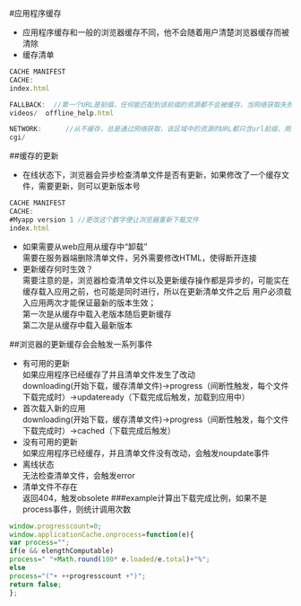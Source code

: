 #应用程序缓存
* 应用程序缓存和一般的浏览器缓存不同，他不会随着用户清楚浏览器缓存而被清除
* 缓存清单
```javascript
CACHE MANIFEST
CACHE:
index.html

FALLBACK:  //第一个URL是前缀，任何能匹配到该前缀的资源都不会被缓存，当网络获取失败的时候会用第二个指定的url缓存来代替
videos/  offline_help.html

NETWORK:      //从不缓存，总是通过网络获取，该区域中的资源的URL都只含url前缀，用来表示所有以此前缀开头的资源都要通过网络加载
cgi/
````

##缓存的更新<br/>
* 在线状态下，浏览器会异步检查清单文件是否有更新，如果修改了一个缓存文件，需要更新，则可以更新版本号
```javascript
CACHE MANIFEST
CACHE:
#Myapp version 1 //更改这个数字便让浏览器重新下载文件
index.html
````
* 如果需要从web应用从缓存中“卸载”<br/>
需要在服务器端删除清单文件，另外需要修改HTML，使得断开连接
* 更新缓存何时生效？<br/>
需要注意的是，浏览器检查清单文件以及更新缓存操作都是异步的，可能实在缓存载入应用之前，也可能是同时进行，所以在更新清单文件之后
用户必须载入应用两次才能保证最新的版本生效；<br/>
第一次是从缓存中载入老版本随后更新缓存<br/>
第二次是从缓存中载入最新版本<br/>

##浏览器的更新缓存会会触发一系列事件<br/>
* 有可用的更新<br/>
如果应用程序已经缓存了并且清单文件发生了改动<br/>
downloading(开始下载，缓存清单文件)->progress（间断性触发，每个文件下载完成时）->updateready（下载完成后触发，加载到应用中）
* 首次载入新的应用<br/>
downloading(开始下载，缓存清单文件)->progress（间断性触发，每个文件下载完成时）->cached（下载完成后触发）
* 没有可用的更新<br/>
如果应用程序已经缓存，并且清单文件没有改动，会触发noupdate事件
* 离线状态<br/>
无法检查清单文件，会触发error
* 清单文件不存在<br/>
返回404，触发obsolete
###example计算出下载完成比例，如果不是process事件，则统计调用次数<br/>
```javascript
window.progresscount=0;
window.applicationCache.onprocess=function(e){
var process="";
if(e && elengthComputable)
process=" "+Math.round(100* e.loaded/e.total)+"%";
else
process="("+ ++progresscount +")";
return false;
};
`````

